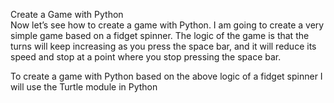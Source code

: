 Create a Game with Python\
Now let’s see how to create a game with Python. I am going to create a very simple game based on a fidget spinner. The logic of the game is that the turns will keep increasing as you press the space bar, and it will reduce its speed and stop at a point where you stop pressing the space bar.

To create a game with Python based on the above logic of a fidget spinner I will use the Turtle module in Python
